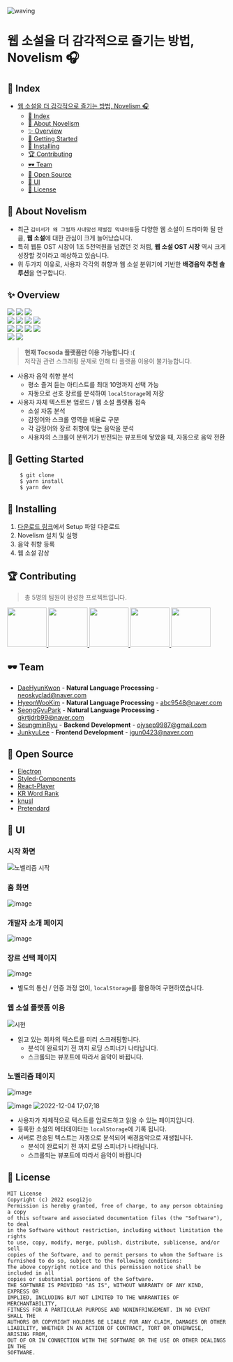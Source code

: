![waving](https://capsule-render.vercel.app/api?type=waving&height=200&text=Novelism🎧&fontAlign=70&fontAlignY=35&color=gradient)

# 웹 소설을 더 감각적으로 즐기는 방법, Novelism 🎧

## 🎉 Index

- [웹 소설을 더 감각적으로 즐기는 방법, Novelism 🎧](#웹-소설을-더-감각적으로-즐기는-방법-novelism-🎧)
  - [🎉 Index](#-index)
  - [🎠 About Novelism](#-about-novelism)
  - [✨ Overview](#-overview)
  - [🎊 Getting Started](#-getting-started)
  - [🛒 Installing](#-installing)
  - [🏆 Contributing](#-contributing)
  - [🕶 Team](#-team)
  - [🔎 Open Source](#-open-source)
  - [🎨 UI](#-ui)
  - [💸 License](#-license)

## 🎠 About Novelism

- 최근 `김비서가 왜 그럴까` `사내맞선` `재벌집 막내아들`등 다양한 웹 소설이 드라마화 될 만큼, **웹 소설**에 대한 관심이 크게 늘어났습니다.
- 특히 웹툰 OST 시장이 1조 5천억원을 넘겼던 것 처럼, **웹 소설 OST 시장** 역시 크게 성장할 것이라고 예상하고 있습니다.
- 위 두가지 이유로, 사용자 각각의 취향과 웹 소설 분위기에 기반한 **배경음악 추천 솔루션**을 연구합니다.

## ✨ Overview

<img src="https://img.shields.io/badge/TypeScript-3178C6?style=plastic-square&logo=TypeScript&logoColor=white"/> <img src="https://img.shields.io/badge/Java-744e3b?style=plastic-square&logo=&logoColor=white"/> <img src="https://img.shields.io/badge/Python-3776AB?style=plastic-square&logo=Python&logoColor=white"/><br/>
<img src="https://img.shields.io/badge/React-61DAFB?style=plastic-square&logo=React&logoColor=white"/> <img src="https://img.shields.io/badge/Electron-47848F?style=plastic-square&logo=Electron&logoColor=white"/> <img src="https://img.shields.io/badge/Django-092E20?style=plastic-square&logo=Django&logoColor=white"/> <img src="https://img.shields.io/badge/Spring Boot-6DB33F?style=plastic-square&logo=Spring Boot&logoColor=white"/><br/>
<img src="https://img.shields.io/badge/Selenium-43B02A?style=plastic-square&logo=Selenium&logoColor=white"/> <img src="https://img.shields.io/badge/NGINX-009639?style=plastic-square&logo=NGINX&logoColor=white"/> <img src="https://img.shields.io/badge/Gunicorn-499848?style=plastic-square&logo=Gunicorn&logoColor=white"/> <img src="https://img.shields.io/badge/Styled Components-DB7093?style=plastic-square&logo=styled-components&logoColor=white"/><br/>
<img src="https://img.shields.io/badge/Amazon EC2-FF9900?style=plastic&logo=Amazon EC2&logoColor=white"/> <img src="https://img.shields.io/badge/Figma-F24E1E?style=plastic&logo=Figma&logoColor=white"/>

> **현재 Tocsoda 플랫폼만 이용 가능합니다 :(**<br/>
> 저작권 관련 스크래핑 문제로 인해 타 플랫폼 이용이 불가능합니다.<br/>

- 사용자 음악 취향 분석
  - 평소 즐겨 듣는 아티스트를 최대 10명까지 선택 가능
  - 자동으로 선호 장르를 분석하여 `localStorage`에 저장
- 사용자 자체 텍스트본 업로드 / 웹 소설 플랫폼 접속
  - 소설 자동 분석
  - 감정어와 스크롤 영역을 비율로 구분
  - 각 감정어와 장르 취향에 맞는 음악을 분석
  - 사용자의 스크롤이 분위기가 반전되는 뷰포트에 닿았을 때, 자동으로 음악 전환

## 🎊 Getting Started

```javascrip
    $ git clone
    $ yarn install
    $ yarn dev
```

## 🛒 Installing

1. [다운로드 링크](https://drive.google.com/file/d/1dXn2StlhVDKARh8FPmXnGyB_1-d2hDfa/view?usp=sharing)에서 Setup 파일 다운로드
2. Novelism 설치 및 실행
3. 음악 취향 등록
4. 웹 소설 감상

## 🏆 Contributing

> 총 5명의 팀원이 완성한 프로젝트입니다.

<p>
<a href="https://github.com/neoskyclad">
    <img src="https://github.com/neoskyclad.png" width="90">
</a>
<a href="https://github.com/qualificationalitated">
    <img src="https://github.com/qualificationalitated.png" width="90">
</a>
<a href="https://github.com/parksk99">
    <img src="https://github.com/parksk99.png" width="90">
</a>
<a href="https://github.com/99winnmin">
    <img src="https://github.com/99winnmin.png" width="90">
</a>
<a href="https://github.com/Jun99uu">
    <img src="https://github.com/Jun99uu.png" width="90">
</a>
</p>

## 🕶 Team

- [DaeHyunKwon](https://github.com/neoskyclad) - **Natural Language Processing** - <neoskyclad@naver.com>
- [HyeonWooKim](https://github.com/qualificationalitated) - **Natural Language Processing** - <abc9548@naver.com>
- [SeongGyuPark](https://github.com/parksk99) - **Natural Language Processing** - <qkrtjdrb99@naver.com>
- [SeungminRyu](https://github.com/99winnmin) - **Backend Development** - <ojysep9987@gmail.com>
- [JunkyuLee](https://github.com/Jun99uu) - **Frontend Development** - <igun0423@naver.com>

## 🔎 Open Source

- [Electron](https://github.com/electron/electron)
- [Styled-Components](https://github.com/styled-components/styled-components)
- [React-Player](https://github.com/cookpete/react-player)
- [KR Word Rank](https://pypi.org/project/krwordrank)
- [knusl](https://github.com/park1200656/KnuSentiLex)
- [Pretendard](https://github.com/orioncactus/pretendard)

## 🎨 UI

### 시작 화면

![노벨리즘 시작](https://user-images.githubusercontent.com/44965706/205597754-ae81dd33-4d3b-4eb2-b418-6fb2c1749838.gif)

### 홈 화면

![image](https://user-images.githubusercontent.com/44965706/205480176-08a8a46c-117d-42a1-ad28-98632c1a880d.png)

### 개발자 소개 페이지

![image](https://user-images.githubusercontent.com/44965706/205480222-49be80f2-1e51-4c6a-b495-0c2591659a4f.png)

### 장르 선택 페이지

![image](https://user-images.githubusercontent.com/44965706/205480248-e81f3bd1-4101-43a5-b5ed-1d06df6581aa.png)

- 별도의 통신 / 인증 과정 없이, `localStorage`를 활용하여 구현하였습니다.

### 웹 소설 플랫폼 이용

![시현](https://user-images.githubusercontent.com/44965706/205481483-c77a0ab3-3fad-413e-9d6c-eae869323eb1.gif)

- 읽고 있는 회차의 텍스트를 미리 스크래핑합니다.
  - 분석이 완료되기 전 까지 로딩 스피너가 나타납니다.
  - 스크롤되는 뷰포트에 따라서 음악이 바뀝니다.

### 노벨리즘 페이지

![image](https://user-images.githubusercontent.com/44965706/205480498-0d81a8d7-c573-455d-98db-e7b5bfa9a999.png)

![image](https://user-images.githubusercontent.com/44965706/205480539-db4ea121-7f04-4f30-864d-469fdb243205.png)
![2022-12-04 17;07;18](https://user-images.githubusercontent.com/44965706/205480607-65b13c84-15a0-4eb0-8bcc-bb73eff54266.gif)

- 사용자가 자체적으로 텍스트를 업로드하고 읽을 수 있는 페이지입니다.
- 등록한 소설의 메타데이터는 `localStorage`에 기록 됩니다.
- 서버로 전송된 텍스트는 자동으로 분석되어 배경음악으로 재생됩니다.
  - 분석이 완료되기 전 까지 로딩 스피너가 나타납니다.
  - 스크롤되는 뷰포트에 따라서 음악이 바뀝니다

## 💸 License

```
MIT License
Copyright (c) 2022 osogi2jo
Permission is hereby granted, free of charge, to any person obtaining a copy
of this software and associated documentation files (the "Software"), to deal
in the Software without restriction, including without limitation the rights
to use, copy, modify, merge, publish, distribute, sublicense, and/or sell
copies of the Software, and to permit persons to whom the Software is
furnished to do so, subject to the following conditions:
The above copyright notice and this permission notice shall be included in all
copies or substantial portions of the Software.
THE SOFTWARE IS PROVIDED "AS IS", WITHOUT WARRANTY OF ANY KIND, EXPRESS OR
IMPLIED, INCLUDING BUT NOT LIMITED TO THE WARRANTIES OF MERCHANTABILITY,
FITNESS FOR A PARTICULAR PURPOSE AND NONINFRINGEMENT. IN NO EVENT SHALL THE
AUTHORS OR COPYRIGHT HOLDERS BE LIABLE FOR ANY CLAIM, DAMAGES OR OTHER
LIABILITY, WHETHER IN AN ACTION OF CONTRACT, TORT OR OTHERWISE, ARISING FROM,
OUT OF OR IN CONNECTION WITH THE SOFTWARE OR THE USE OR OTHER DEALINGS IN THE
SOFTWARE.
```
